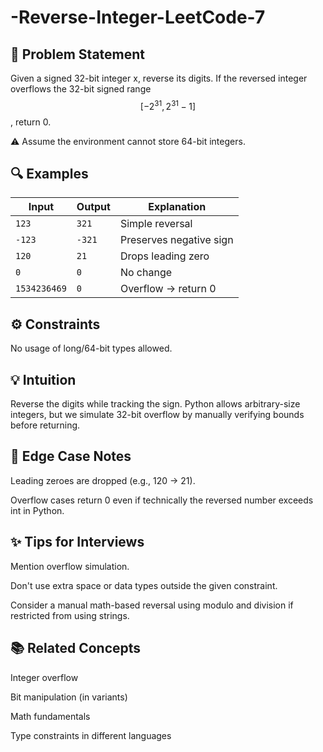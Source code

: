 # -Reverse-Integer-LeetCode-7

## 🧠 Problem Statement
Given a signed 32-bit integer x, reverse its digits. If the reversed integer overflows the 32-bit signed range $$[-2^{31}, 2^{31} - 1]$$, return 0.

⚠️ Assume the environment cannot store 64-bit integers.

## 🔍 Examples
| Input         | Output        | Explanation                   |
|--------------|---------------|-------------------------------|
| `123`        | `321`         | Simple reversal               |
| `-123`       | `-321`        | Preserves negative sign       |
| `120`        | `21`          | Drops leading zero            |
| `0`          | `0`           | No change                     |
| `1534236469` | `0`           | Overflow → return 0           |

## ⚙️ Constraints
No usage of long/64-bit types allowed.

## 💡 Intuition
Reverse the digits while tracking the sign. Python allows arbitrary-size integers, but we simulate 32-bit overflow by manually verifying bounds before returning.


## 🧪 Edge Case Notes
Leading zeroes are dropped (e.g., 120 → 21).

Overflow cases return 0 even if technically the reversed number exceeds int in Python.

## ✨ Tips for Interviews
Mention overflow simulation.

Don't use extra space or data types outside the given constraint.

Consider a manual math-based reversal using modulo and division if restricted from using strings.

## 📚 Related Concepts
Integer overflow

Bit manipulation (in variants)

Math fundamentals

Type constraints in different languages
